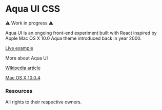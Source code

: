 # Aqua UI CSS

⚠️ Work in progress ⚠️

Aqua UI is an ongoing front-end experiment built with React inspired by Apple Mac OS X 10.0 Aqua theme introduced back in year 2000.

[Live example](https://normanlumilaan.github.io/aqua-ui/)

More about Aqua UI

[Wikipedia article](<https://en.wikipedia.org/wiki/Aqua_(user_interface)>)

[Mac OS X 10.0.4](https://guidebookgallery.org/screenshots/macosx100)

### Resources

All rights to their respective owners.
